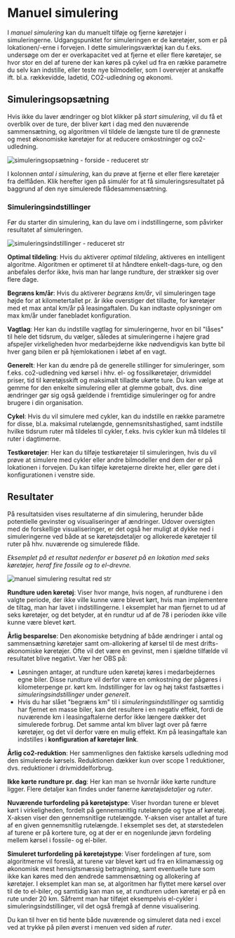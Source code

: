 # Manuel simulering #

I _manuel simulering_ kan du manuelt tilføje og fjerne køretøjer i simuleringerne. Udgangspunktet for simuleringen er de køretøjer, som er på lokationen/-erne i forvejen. I dette simuleringsværktøj kan du f.eks. undersøge om der er overkapacitet ved at fjerne et eller flere køretøjer, se hvor stor en del af turene der kan køres på cykel ud fra en række parametre du selv kan indstille, eller teste nye bilmodeller, som I overvejer at anskaffe ift. bl.a. rækkevidde, ladetid, CO2-udledning og økonomi.

## Simuleringsopsætning ##
Hvis ikke du laver ændringer og blot klikker på _start simulering_, vil du få et overblik over de ture, der bliver kørt i dag med den nuværende sammensætning, og algoritmen vil tildele de længste ture til de grønneste og mest økonomiske køretøjer for at reducere omkostninger og co2-udledning.

![simuleringsopsætning - forside - reduceret str](https://github.com/user-attachments/assets/4a2846ee-bc48-4194-ba84-ace92226fc18)

I kolonnen _antal i simulering_, kan du prøve at fjerne et eller flere køretøjer fra delflåden. Klik herefter igen på simulér for at få simuleringsresultatet på baggrund af den nye simulerede flådesammensætning.

### Simuleringsindstillinger ###

Før du starter din simulering, kan du lave om i indstillingerne, som påvirker resultatet af simuleringen.

![simuleringsindstillinger - reduceret str](https://github.com/user-attachments/assets/1e86f3ad-49ea-40a4-b9e2-5daf819721d1)

__Optimal tildeling__: Hvis du aktiverer _optimal tildeling_, aktiveres en intelligent algoritme. Algoritmen er optimeret til at håndtere enkelt-dags-ture, og den anbefales derfor ikke, hvis man har lange rundture, der strækker sig over flere dage. 

__Begræns km/år__: Hvis du aktiverer _begræns km/år_, vil simuleringen tage højde for at kilometertallet pr. år ikke overstiger det tilladte, for køretøjer med et max antal km/år på leasingaftalen. Du kan indtaste oplysninger om max km/år under fanebladet konfiguration.

__Vagtlag__: Her kan du indstille vagtlag for simuleringerne, hvor en bil "låses" til hele det tidsrum, du vælger, således at simuleringerne i højere grad afspejler virkeligheden hvor medarbejderne ikke nødvendigvis kan bytte bil hver gang bilen er på hjemlokationen i løbet af en vagt.

__Generelt__: Her kan du ændre på de generelle stillinger for simuleringer, som f.eks. co2-udledning ved kørsel i hhv. el- og fossilkøretøjer, drivmiddel priser, tid til køretøjsskift og maksimalt tilladte ukørte ture. Du kan vælge at gemme for den enkelte simulering eller at glemme gobalt, dvs. dine ændringer gør sig også gældende i fremtidige simuleringer og for andre brugere i din organisation. 

__Cykel__: Hvis du vil simulere med cykler, kan du indstille en række parametre for disse, bl.a. maksimal rutelængde, gennemsnitshastighed, samt indstille hvilke tidsrum ruter må tildeles til cykler, f.eks. hvis cykler kun må tildeles til ruter i dagtimerne.

__Testkøretøjer__: Her kan du tilføje testkøretøjer til simuleringen, hvis du vil prøve at simulere med cykler eller andre bilmodeller end dem der er på lokationen i forvejen. Du kan tilføje køretøjerne direkte her, eller gøre det i konfigurationen i venstre side. 


  

## Resultater ##
På resultatsiden vises resultaterne af din simulering, herunder både potentielle gevinster og visualiseringer af ændringer. Udover oversigten med de forskellige visualiseringer, er det også her muligt at dykke ned i simuleringerne ved både at se køretøjsdetaljer og allokerede køretøjer til ruter på hhv. nuværende og simulerede flåde. 

_Eksemplet på et resultat nedenfor er baseret på en lokation med seks køretøjer, heraf fire fossile og to el-drevne._

![manuel simulering resultat red str](https://github.com/user-attachments/assets/73512023-cdb0-403a-bfb5-ef337fbd6a93)

__Rundture uden køretøj__: Viser hvor mange, hvis nogen, af rundturene i den valgte periode, der ikke ville kunne være blevet kørt, hvis man implementere de tiltag, man har lavet i indstillingerne. I eksemplet har man fjernet to ud af seks køretøjer, og det betyder, at én rundtur ud af de 78 i perioden ikke ville kunne være blevet kørt. 

__Årlig besparelse__: Den økonomiske betydning af både ændringer i antal og sammensætning køretøjer samt om-allokering af kørsel til de mest drifts-økonomiske køretøjer. Ofte vil det være en gevinst, men i sjældne tilfælde vil resultatet blive negativt. Vær her OBS på:
+ Løsningen antager, at rundture uden køretøj køres i medarbejdernes egne biler. Disse rundture vil derfor være en omkostning der pågøres i kilometerpenge pr. kørt km. Indstillinger for lav og høj takst fastsættes i _simuleringsindstillinger_ under _generelt_.
+ Hvis du har slået "begræns km" til i _simuleringsindstillinger_ og samtidig har fjernet en masse biler, kan det resultere i en negativ effekt, fordi de nuværende km i leasingaftalerne derfor ikke længere dækker det simulerede forbrug. Det samme antal km bliver lagt over på færre køretøjer, og det vil derfor være en mulig effekt. Km på leasingaftale kan indstilles i __konfiguration af køretøjer link__.

__Årlig co2-reduktion__: Her sammenlignes den faktiske kørsels udledning mod den simulerede kørsels. Reduktionen dækker kun over scope 1 reduktioner, dvs. reduktioner i drivmiddelforbrug. 

__Ikke kørte rundture pr. dag__: Her kan man se hvornår ikke kørte rundture ligger. Flere detaljer kan findes under fanerne _køretøjsdetaljer_ og _ruter_. 

__Nuværende turfordeling på køretøjstype__: Viser hvordan turene er blevet kørt i virkeligheden, fordelt på gennemsnitlig rutelængde og type af køretøj. X-aksen viser den gennemsnitlige rutelængde. Y-aksen viser antallet af ture af en given gennemsnitlig rutelængde. I eksemplet ses det, at størstedelen af turene er på kortere ture, og at der er en nogenlunde jævn fordeling mellem kørsel i fossile- og el-biler. 

__Simuleret turfordeling på køretøjstype__: Viser fordelingen af ture, som algoritmerne vil foreslå, at turene var blevet kørt ud fra en klimamæssig og økonomisk mest hensigtsmæssig betragtning, samt eventuelle ture som ikke kan køres med den ændrede sammensætning og allokering af køretøjer. I eksemplet kan man se, at algoritmen har flyttet mere kørsel over til de to el-biler, og samtidig kan man se, at rundturen uden køretøj er på en rute under 20 km. Såfremt man har tilføjet eksempelvis el-cykler i simuleringsindstillinger, vil det også fremgå af denne visualisering.  

Du kan til hver en tid hente både nuværende og simuleret data ned i excel ved at trykke på pilen øverst i menuen ved siden af _ruter_. 



